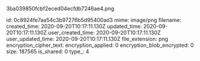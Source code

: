 3ba039850fcbf2eced04ecfdb7246ae4.png

id: 0c8924fe7aa54c3b97276b5d95400ad3
mime: image/png
filename: 
created_time: 2020-09-20T10:17:11.130Z
updated_time: 2020-09-20T10:17:11.130Z
user_created_time: 2020-09-20T10:17:11.130Z
user_updated_time: 2020-09-20T10:17:11.130Z
file_extension: png
encryption_cipher_text: 
encryption_applied: 0
encryption_blob_encrypted: 0
size: 187565
is_shared: 0
type_: 4
